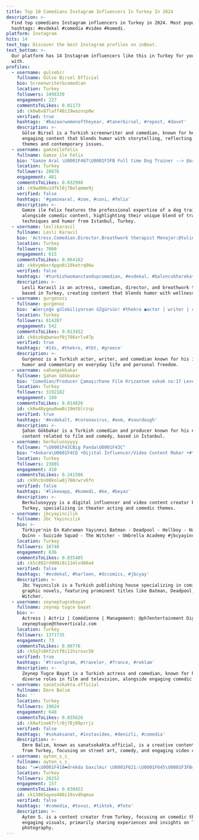 ```yaml
---
title: Top 10 Comedians Instagram Influencers In Turkey In 2024
description: >-
  Find top comedians Instagram influencers in Turkey in 2024. Most popular
  hashtags: #evdekal #comedia #video #komedi.
platform: Instagram
hits: 14
text_top: Discover the best Instagram profiles on inBeat.
text_bottom: >-
  Our platform has 14 Instagram influencers like this in Turkey for you to work
  with.
profiles:
  - username: gulsebir
    fullname: Gülse Birsel Official
    bio: Screenwriter&comedian
    location: Turkey
    followers: 3498339
    engagement: 227
    commentsToLikes: 0.01173
    id: ck0w6v87laff40i19waznsp0w
    verified: true
    hashtags: '#bazaarwomenoftheyear, #tanerbirsel, #repost, #davet'
    description: >-
      Gülse Birsel is a Turkish screenwriter and comedian, known for her
      engaging content that blends humor with storytelling, reflecting cultural
      themes and contemporary issues.
  - username: gamzeilefelix
    fullname: Gamze ile Felix
    bio: "Gamze Aral \U0001F467\U0001F3FB Full time Dog Trainer --> @aralgamze Felix \U0001F43A Full time Comedian Istanbul/TURKEY #gamzearal #felix #kovalamakolla #gamzeilefelix \U0001F467\U0001F3FB\U0001F43A"
    location: Turkey
    followers: 20876
    engagement: 481
    commentsToLikes: 0.032998
    id: ck9wd00u1dfkl0j78elqmme9j
    verified: false
    hashtags: '#gamzearal, #zoe, #coni, #felix'
    description: >-
      Gamze ile Felix features the professional expertise of a dog trainer
      alongside comedic content, highlighting their unique blend of training
      techniques and humor from Istanbul, Turkey.
  - username: leslikaravil
    fullname: Lesli Karavil
    bio: 'Actress.Comedian.Director.Breathwork therapist Menajer:@tulin_berk'
    location: Turkey
    followers: 7000
    engagement: 615
    commentsToLikes: 0.064162
    id: ck0vymbxr4pgo0i19ketrq96w
    verified: false
    hashtags: '#turkishwomanstandupcomedian, #evdekal, #baloncukharekat, #womenpower'
    description: >-
      Lesli Karavil is an actress, comedian, director, and breathwork therapist
      based in Turkey, creating content that blends humor with wellness themes.
  - username: gurgenozz
    fullname: gurgenoz
    bio: '◼️Gerçeğe gülebiliyorsan öZgürsün! #thekro ◼️actor | writer | comedian'
    location: Turkey
    followers: 814287
    engagement: 542
    commentsToLikes: 0.013452
    id: ck8sz6qbwnavf0j786xrlv47p
    verified: true
    hashtags: '#14s, #thekro, #tbt, #greece'
    description: >-
      Gurgenoz is a Turkish actor, writer, and comedian known for his insightful
      humor and commentary on everyday life and personal freedom.
  - username: sahangokbakar
    fullname: Şahan Gökbakar
    bio: 'Comedian/Producer Çamaşırhane Film Krizantem sokak no:17 Levent / İstanbul'
    location: Turkey
    followers: 3192182
    engagement: 189
    commentsToLikes: 0.014826
    id: ck0w40ygew8ww0i19mtblrzsp
    verified: true
    hashtags: '#evdekalt, #coronavirus, #avm, #sourdough'
    description: >-
      Şahan Gökbakar is a Turkish comedian and producer known for his engaging
      content related to film and comedy, based in Istanbul.
  - username: berkulusoyyyy
    fullname: "\U0001F43CBig Panda\U0001F43C"
    bio: "•Ankara\U0001F4CD •Dijital İnfluencer/Video Content Maker •#theateractor(@officialays ) •Likeer Official |200K|\U0001F451"
    location: Turkey
    followers: 23801
    engagement: 410
    commentsToLikes: 0.241506
    id: ck9hcbn08knlw0j788rwrv6fn
    verified: false
    hashtags: '#likeeapp, #komedi, #ke, #beyaz'
    description: >-
      Berkulusoyyyy is a digital influencer and video content creator based in
      Turkey, specializing in theater acting and comedic themes.
  - username: jbcyayincilik
    fullname: Jbc Yayıncılık
    bio: >-
      Türkiye'nin En Kahraman Yayınevi Batman - Deadpool - Hellboy - Harley
      Quinn - Suicide Squad - The Witcher - Umbrella Academy #jbcyayincilik
    location: Turkey
    followers: 16748
    engagement: 636
    commentsToLikes: 0.035485
    id: ck5c892rd908i0i11mlvd60a4
    verified: false
    hashtags: '#evdekal, #harleen, #dccomics, #jbcyay'
    description: >-
      Jbc Yayıncılık is a Turkish publishing house specializing in comics and
      graphic novels, featuring prominent titles like Batman, Deadpool, and The
      Witcher.
  - username: zeyneptugcebayat
    fullname: zeynep tugce bayat
    bio: >-
      Actress | Actriz | Comédienne | Management: @ph7entertainment Digital:
      zeyneptugce@theverticalz.com
    location: Turkey
    followers: 1371735
    engagement: 73
    commentsToLikes: 0.00776
    id: ck5q7s8kt2vtf0i11hiroxc58
    verified: true
    hashtags: '#travelgram, #traveler, #france, #reklam'
    description: >-
      Zeynep Tugce Bayat is a Turkish actress and comedian, known for her
      diverse roles in film and television, alongside engaging comedic content.
  - username: sanatsokakta.official
    fullname: Emre Balım
    bio: ''
    location: Turkey
    followers: 19024
    engagement: 648
    commentsToLikes: 0.035626
    id: ck8wfine6frlr0j78j09prrjz
    verified: false
    hashtags: '#sokaksanat, #instavideo, #denizli, #comedia'
    description: >-
      Emre Balım, known as sanatsokakta.official, is a creative content creator
      from Turkey, focusing on street art, comedy, and engaging video content.
  - username: ayten_s_s_
    fullname: ayten_s_s_
    bio: "♎️❤️\U0001F418❤️drekda baxılmır \U0001F621⚔️\U0001F645\U0001F3FB‍♂️ @ayten_s__s @ayten_barbie_"
    location: Turkey
    followers: 20252
    engagement: 157
    commentsToLikes: 0.030452
    id: ck13865qyeo480i19svdhqmua
    verified: false
    hashtags: '#comedia, #tovuz, #tiktok, #foto'
    description: >-
      Ayten S. is a content creator from Turkey, focusing on comedic themes and
      engaging visuals, primarily sharing experiences and insights on TikTok and
      photography.
---
```



